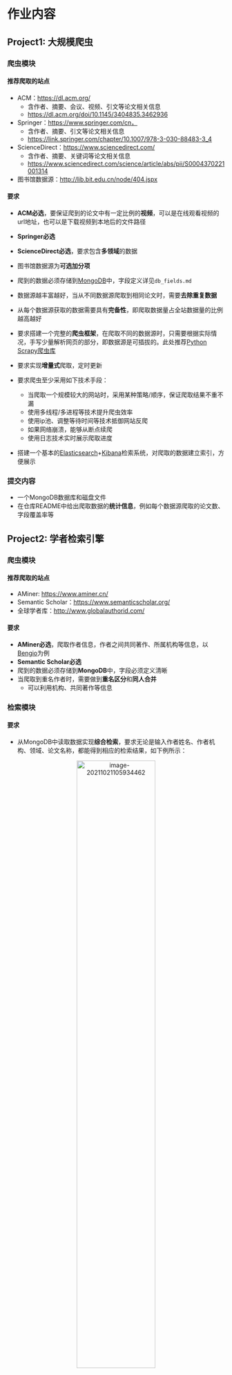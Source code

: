 # 作业内容

## Project1: 大规模爬虫

### 爬虫模块

#### 推荐爬取的站点

- ACM：https://dl.acm.org/ 
  - 含作者、摘要、会议、视频、引文等论文相关信息
  - https://dl.acm.org/doi/10.1145/3404835.3462936
- Springer：https://www.springer.com/cn，
  - 含作者、摘要、引文等论文相关信息
  - https://link.springer.com/chapter/10.1007/978-3-030-88483-3_4
- ScienceDirect：https://www.sciencedirect.com/
  - 含作者、摘要、关键词等论文相关信息
  - https://www.sciencedirect.com/science/article/abs/pii/S0004370221001314
- 图书馆数据源：http://lib.bit.edu.cn/node/404.jspx

#### 要求

+ **ACM必选**，要保证爬到的论文中有一定比例的**视频**，可以是在线观看视频的url地址，也可以是下载视频到本地后的文件路径
+ **Springer必选**
+ **ScienceDirect必选**，要求包含**多领域**的数据
+ 图书馆数据源为**可选加分项**
+ 爬到的数据必须存储到[MongoDB](https://www.mongodb.com)中，字段定义详见`db_fields.md`
+ 数据源越丰富越好，当从不同数据源爬取到相同论文时，需要**去除重复数据**
+ 从每个数据源获取的数据需要具有**完备性**，即爬取数据量占全站数据量的比例越高越好

+ 要求搭建一个完整的**爬虫框架**，在爬取不同的数据源时，只需要根据实际情况，手写少量解析网页的部分，即数据源是可插拔的。此处推荐[Python Scrapy爬虫库](https://scrapy.org)
+ 要求实现**增量式**爬取，定时更新
+ 要求爬虫至少采用如下技术手段：
  + 当爬取一个规模较大的网站时，采用某种策略/顺序，保证爬取结果不重不漏
  + 使用多线程/多进程等技术提升爬虫效率
  + 使用ip池、调整等待时间等技术抵御网站反爬
  + 如果网络崩溃，能够从断点续爬
  + 使用日志技术实时展示爬取进度
+ 搭建一个基本的[Elasticsearch](https://www.elastic.co/)+[Kibana](https://www.elastic.co/cn/kibana/)检索系统，对爬取的数据建立索引，方便展示

### 提交内容

+ 一个MongoDB数据库和磁盘文件
+ 在仓库README中给出爬取数据的**统计信息**，例如每个数据源爬取的论文数、字段覆盖率等



## Project2: 学者检索引擎

### 爬虫模块

#### 推荐爬取的站点

+ AMiner: https://www.aminer.cn/
+ Semantic Scholar：https://www.semanticscholar.org/
+ 全球学者库：http://www.globalauthorid.com/

#### 要求

+ **AMiner必选**，爬取作者信息，作者之间共同著作、所属机构等信息，以[Bengio](https://www.aminer.cn/profile/yoshua-bengio/53f4ba75dabfaed83977b7db)为例
+ **Semantic Scholar必选**
+ 爬到的数据必须存储到**MongoDB**中，字段必须定义清晰
+ 当爬取到重名作者时，需要做到**重名区分**和**同人合并**
  + 可以利用机构、共同著作等信息

### 检索模块

#### 要求

+ 从MongoDB中读取数据实现**综合检索**，要求无论是输入作者姓名、作者机构、领域、论文名称，都能得到相应的检索结果，如下例所示：

<div align="center">
<img src="imgs/1.png" alt="image-20211021105934462" width="60%"/>

<img src="imgs/2.png" alt="image-20211021110021291" width="60%" />
</div>

+ 可以自己实现搜索算法，也可以使用已有的搜索引擎工具，比如**Elasticsearch**（[https://www.elastic.co](https://www.elastic.co/)）
+ 要求展示模块提供**作者网络信息**，可以根据数据库中爬取到的信息，也可以自行分析论文、引文等
+ 利用已有数据对学者进行额外分析是**可选加分项**，例如师门关系、搜索过程中的学者对齐

### 展示模块

#### 要求

+ 设计并实现一个学者搜索引擎网站，包括三个页面：

  + 首页/搜索页

  + 检索结果列表页

  + 作者**Profile页面**，可参考AMiner：

    + 必须包括：

      + 作者个人信息：姓名、照片、职称、所属机构
      + 作者发表论文
      + 作者关系网络，要求以**可视化**形式展现
      
      <div align="center">
        <img src="imgs/3.png" alt="image-20211021192957783" width="40%" />
      </div>

    + 可选加分项：

      + 研究兴趣
      
      <div align="center">
        <img src="imgs/4.png" alt="image-20211021192909751" width="60%" />
      </div>
      
      + H-Index、G-Index等作者统计信息
      
      + 其他有创意的趣味展示

+ 推荐使用Python Django（[https://www.djangoproject.com](https://www.djangoproject.com/)）库来实现


### 提交内容

+ 一个MongoDB数据库
+ 在仓库README中给出爬取数据的**统计信息**，例如每个数据源爬取的学者数、字段覆盖率等

+ 验收时，展示学者检索引擎的检索结果



## Project3: 基于引文网络的论文检索引擎

引文网络是由文献间引用和被引用的关系构成的集合。该网络中的节点是文献，边代表了文献间的引用关系。

### 数据处理模块

+ Semantic Scholar上从2000年以后的英文论文，大小为**120G**。以`sample.jsonl`为例，每行为一条数据，包括论文标题、论文引用和被引关系等字段。完整数据请在确认选题后找助教拷贝

#### 要求

+ 使用大规模数据处理技术，例如Spark
+ 构建**引文网络**来计算论文重要性分数
  + 使用的算法必须说明原理
  + 基于引文网络的重要性分数必须作为一个字段保存进MongoDB数据库

### 检索模块

+ 搭建Elasticsearch实现从某一个或若干字段检索
+ 再**结合**引文网络重要性分数对检索结果进行调整，对比二者，期望引文网络重要性分数对搜索结果有所改善，能结合**具体案例**分析说明
+ 当选中一篇论文后，能够以该节点为中心展示引文网络子图
  + 应当包括之前和之后的节点
  + 应根据节点互相引用的关系、节点重要性筛选出一定数量的节点用于展示
  + 应提供引文网络子图的节点和边的信息，并和展示模块商量好接口定义

### 展示模块

- 设计并实现一个学术论文搜索引擎网站，包括三个页面

  - 首页/搜索页
  - 检索结果列表页，要求：
    - 可以显示ES基础检索结果列表
    - 可以显示基于引文网络重要性分数改善后的检索结果列表

  + 论文详情页面：

    + 基于选中的论文，可视化一个**引文网络子图**，可以参考https://www.connectedpapers.com/。根据重要性分数，节点的大小或颜色应该有所区分
    
    <div align="center">
      <img src="imgs/5.png"/>
    </div>

- 推荐使用Python Django（[https://www.djangoproject.com](https://www.djangoproject.com/)）库来实现

#### 提交内容

+ 一个MongoDB数据库，包含引文网络重要性字段
+ 引文网络的统计信息，节点数、边数、最大出入度等
+ 展示基于引文网络的论文检索引擎的检索结果，并能结合**具体案例**说明基于引文网络的重要性分数对检索结果的改善
+ 展示引文网络子图的可视化效果



# 组队要求

- 分为12个组，每组6人。组内可能会涉及到爬虫、检索、展示等多维度的工作，希望合理分工，紧密配合

- 在**10.23日23:55分**前完成组队，由组长在[腾讯文档](https://docs.qq.com/sheet/DRG1mVW1vUUtQQ0tw)中填写队伍信息

- 在**10.24日23:55分**填写志愿，选择想要完成的Project

- 在**10.25日10点**由助教统一抽选，公布选题结果

- 公布每组选题后，每位同学点击以下链接，按照GitHub Classroom引导完成操作：

  - Project1 : https://classroom.github.com/a/TPfG7zoF
  - Project2 : https://classroom.github.com/a/P5Yd2iMJ
  - Project3 : https://classroom.github.com/a/1HrHYEFk

  其中，队长负责创建队伍，其余队员加入已有队伍即可。注意，队名只能是英文名

- 最终所有仓库都会建立在[BITCS-Information-Retrieval-2021-2022](https://github.com/BITCS-Information-Retrieval-2021-2022)这个GitHub Organization账号下

# 验收

| 队伍编号 |   任务   |         组名         |  组长  |                      组员                      | 验收时间    |
| :------: | :------: | :------------------: | :----: | :--------------------------------------------: | ----------- |
|    1     | Project1 |      Breaklunch      | 任翔渝 |        赵烁，赵建飞，池夏烨，徐进，葛琪        | 8:00-8:30  |
|    3     | Project1 |        water         |  顾骁  |  朱长昊，王华章，黄鹏，张泽康，赵山博，陈姣玉  | 8:40-9:10   |
|    5     | Project1 |        Lumos         | 侯思琦 |     陈芊羽，李佩睿，李晓楠，管熙玉，张垒基     | 9:20-9:50   |
|    6     | Project1 | Let's Go for NeurIPS |  王昊  |       刘文鼎，何鹏，王星煜，徐天祥，杨雪       | 10:00-10:30 |
|    4     | Project2 |         YYDS         | 国博凯 |     林金坤，陈宝，罗张挥弦，张宇航，侯嘉璐     | 10:40-11:10 |
|    10    | Project2 |      TripleSix       | 单则安 |      王奕，崔晓璇，孙春宇，汤泽阳，李育霖      | 11:20-11:50 |
|    11    | Project2 |     groupEleven      | 李逸文 |      毕蓓，高思睿，陈轶飞，李晓雨，朱宇博      | 14:00-14:30 |
|    12    | Project2 |        YYYTTZ        | 车天一 |       杨舒荀，魏际童，安梦雨，李静，康铠       | 14:40-15:10 |
|    2     | Project3 |        otrap         |  张琦  |      梁华健，鲍志浩，严畅，茅晓璐，李和松      | 15:20-15:50 |
|    7     | Project3 |        Group7        | 卢一凡 |      杨成，郭倞涛，侯晋宏，田宇航，薛新月      | 16:00-16:30 |
|    8     | Project3 |        Team8         |  何妙  |      刘书航，赵冠淇，杨旭，胡旭阳，杨子研      | 16:40-17:10 |
|    9     | Project3 |        ma_le         | 王宇杰 | 苏晓阔，汪延诚，刘佳琪，纪雨晨，刘伟杰，陶润洲 | 17:20-17:50 |

+ **时间**：2021/12/26日（周日），上午8:00-12:00，下午14:00-18:00

+ **地点**：中教1003会议室

  + 会议室有投影，需要投影展示，投影仪为HDMI接口，请各组自备**转接头**

+ **验收流程**：

  + 展示时间：15min展示+10min提问
  + 展示内容：包括但不限于整体效果、功能特色、系统架构、代码实现、团队协作情况
  + 展示形式不做限制，以讲清楚作业内容为目的，PPT可根据展示需要选择

+ 文件提交：

  + **代码**部分在验收开始前应当全部上传到小组的GitHub仓库，代码应当结构清晰

    验收时会用Python的[Flake8](https://flake8.pycqa.org/en/latest/)库检查每个小组的代码是否规范，通过检查即可获得代码风格分数，不通过则不会获得

    命令行flake8

    ```
    pip install flake8
    flake8 --max-line-length 127 --ignore=F401,W503 ./
    ```

    vscode配置

    ```
    {
      "python.linting.enabled": true,
      "python.linting.flake8Enabled": true,
      "python.linting.flake8Args": [
          "--max-line-length=127",
          "--ignore=F401, W503"
      ]
    }
    ```

  + **README文件**应该体现出作业要求，此外还要讲述清楚代码目录结构，代码必要说明，部署过程，启动运行流程，依赖的第三方库的目录及版本等，总之，达到路人看到这个文件就能启动这个模块的效果。**该文件将会作为重要评分依据**。
  + **数据部分**应该按照清晰的结构进行存储，验收时拷到助教的移动硬盘中，文件夹中也应当包含一个说明文档
